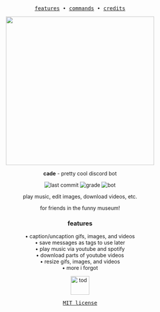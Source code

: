 <div align="center">

<pre>
<a href="#features">features</a> • <a href="commands.md">commands</a> • <a href="#credits">credits</a>
</pre>

<p><img src="https://i.imgur.com/VcvrhfV.png" width="400"></p>

**cade** - pretty cool discord bot


![last commit](https://img.shields.io/github/last-commit/clearlakes/cade)
![grade](https://img.shields.io/codeclimate/maintainability/source64/cade)
![bot](https://img.shields.io/endpoint?url=https://test.grug.club/cade?&)

play music, edit images, download videos, etc.

for friends in the funny museum!

### features

<p>
• caption/uncaption gifs, images, and videos<br>
• save messages as tags to use later<br>
• play music via youtube and spotify<br>
• download parts of youtube videos<br>
• resize gifs, images, and videos<br>
• more i forgot
</p>

<img src="https://i.imgur.com/y5mZhbK.png" width="50" title="tod">

<br>

<pre>
<a href="LICENSE">MIT license</a>
</pre>

</div>
